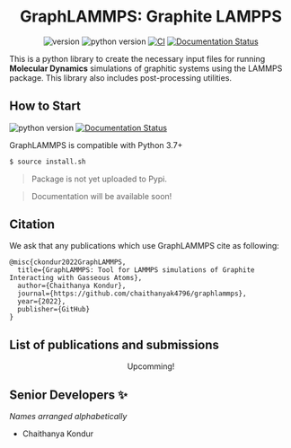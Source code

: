 <div align='center'>
<h1> GraphLAMMPS: Graphite LAMPPS </h1>

![version][badge-package-version] ![python version][badge-python-version] [![CI][badge-CI]][link-CI] [![Documentation Status][badge-docs-status]][link-docs-status]
 </div>
 
This is a python library to create the necessary input files for running **Molecular Dynamics** simulations of graphitic systems using the LAMMPS package.
This library also includes post-processing utilities.

## How to Start 
![python version][badge-python-version] [![Documentation Status][badge-docs-status]][link-docs-status]

GraphLAMMPS is compatible with Python 3.7+

~~~bash
$ source install.sh
~~~

> Package is not yet uploaded to Pypi.

> Documentation will be available soon!

## Citation

We ask that any publications which use GraphLAMMPS cite as following:

```
@misc{ckondur2022GraphLAMMPS,
  title={GraphLAMMPS: Tool for LAMMPS simulations of Graphite Interacting with Gasseous Atoms},
  author={Chaithanya Kondur},
  journal={https://github.com/chaithanyak4796/graphlammps},
  year={2022},
  publisher={GitHub}
}
```

## List of publications and submissions

<div align='center'>
Upcomming!
</div>

## Senior Developers ✨
_Names arranged alphabetically_
- Chaithanya Kondur

[//]: # (Collection of URLs.)

[badge-CI]: https://img.shields.io/badge/CI-not%20ready-inactive
[badge-docs-status]: https://img.shields.io/badge/docs-in%20preparation-inactive

[link-CI]: https://github.com/chaithanyak4796/graphlammps
[link-docs-status]: https://github.com/chaithanyak4796/graphlammps

[badge-package-version]: https://img.shields.io/badge/version-0.1.0-blue
[badge-python-version]: https://img.shields.io/badge/python-3.7%2B-informational

